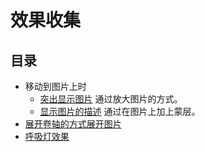 # 效果收集
## 目录
* 移动到图片上时
  * [突出显示图片](https://iamjoel.github.io/effect-collection/src/outstanding-img/) 通过放大图片的方式。
  * [显示图片的描述](https://iamjoel.github.io/effect-collection/src/show-img-description/) 通过在图片上加上蒙层。
* [展开卷轴的方式展开图片](https://iamjoel.github.io/effect-collection/src/center-open/)
* [呼吸灯效果](https://iamjoel.github.io/effect-collection/src/breathe-light/)